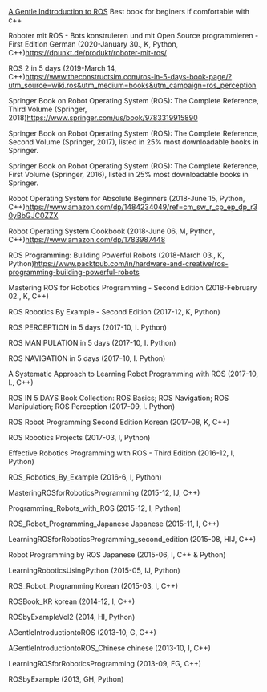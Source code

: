 [A Gentle Indtroduction to ROS](https://www.cse.sc.edu/~jokane/agitr/) Best book for beginers if comfortable with c++


Roboter mit ROS - Bots konstruieren und mit Open Source programmieren - First Edition German (2020-January 30., K, Python, C++)https://dpunkt.de/produkt/roboter-mit-ros/

ROS 2 in 5 days (2019-March 14, C++)https://www.theconstructsim.com/ros-in-5-days-book-page/?utm_source=wiki.ros&utm_medium=books&utm_campaign=ros_perception

Springer Book on Robot Operating System (ROS): The Complete Reference, Third Volume (Springer, 2018)https://www.springer.com/us/book/9783319915890

Springer Book on Robot Operating System (ROS): The Complete Reference, Second Volume (Springer, 2017), listed in 25% most downloadable books in Springer.

Springer Book on Robot Operating System (ROS): The Complete Reference, First Volume (Springer, 2016), listed in 25% most downloadable books in Springer.

Robot Operating System for Absolute Beginners (2018-June 15, Python, C++)https://www.amazon.com/dp/1484234049/ref=cm_sw_r_cp_ep_dp_r30yBbGJC0ZZX

Robot Operating System Cookbook (2018-June 06, M, Python, C++)https://www.amazon.com/dp/1783987448

ROS Programming: Building Powerful Robots (2018-March 03., K, Python)https://www.packtpub.com/in/hardware-and-creative/ros-programming-building-powerful-robots

Mastering ROS for Robotics Programming - Second Edition (2018-February 02., K, C++)

ROS Robotics By Example - Second Edition (2017-12, K, Python)

ROS PERCEPTION in 5 days (2017-10, I. Python)

ROS MANIPULATION in 5 days (2017-10, I. Python)

ROS NAVIGATION in 5 days (2017-10, I. Python)

A Systematic Approach to Learning Robot Programming with ROS (2017-10, I., C++)

ROS IN 5 DAYS Book Collection: ROS Basics; ROS Navigation; ROS Manipulation; ROS Perception (2017-09, I. Python)

ROS Robot Programming Second Edition Korean (2017-08, K, C++)

ROS Robotics Projects (2017-03, I, Python)

Effective Robotics Programming with ROS - Third Edition (2016-12, I, Python)

ROS_Robotics_By_Example (2016-6, I, Python)

MasteringROSforRoboticsProgramming (2015-12, IJ, C++)

Programming_Robots_with_ROS (2015-12, I, Python)

ROS_Robot_Programming_Japanese Japanese (2015-11, I, C++)

LearningROSforRoboticsProgramming_second_edition (2015-08, HIJ, C++)

Robot Programming by ROS Japanese (2015-06, I, C++ & Python)

LearningRoboticsUsingPython (2015-05, IJ, Python)

ROS_Robot_Programming Korean (2015-03, I, C++)

ROSBook_KR korean (2014-12, I, C++)

ROSbyExampleVol2 (2014, HI, Python)

AGentleIntroductiontoROS (2013-10, G, C++)

AGentleIntroductiontoROS_Chinese chinese (2013-10, I, C++)

LearningROSforRoboticsProgramming (2013-09, FG, C++)

ROSbyExample (2013, GH, Python)
